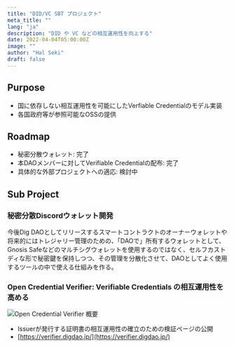 ```yaml
---
title: "DID/VC SBT プロジェクト"
meta_title: ""
lang: "ja"
description: "DID や VC などの相互運用性を向上する"
date: 2022-04-04T05:00:00Z
image: ""
author: "Hal Seki"
draft: false
---
```


## Purpose

- 国に依存しない相互運用性を可能にしたVerfiable Credentialのモデル実装
- 各国政府等が参照可能なOSSの提供

## Roadmap

- 秘密分散ウォレット: 完了
- 本DAOメンバーに対してVerifiable Credentialの配布: 完了
- 具体的な外部プロジェクトへの適応: 検討中

## Sub Project

### 秘密分散Discordウォレット開発

今後Dig DAOとしてリリースするスマートコントラクトのオーナーウォレットや将来的にはトレジャリー管理のための、「DAOで」所有するウォレットとして、Gnosis Safeなどのマルチシグウォレットを使用するのではなく、セルフカストディな形で秘密鍵を保持しつつ、その管理を分散化させて、DAOとしてよく使用するツールの中で使える仕組みを作る。

### Open Credential Verifier: Verifiable Credentials の相互運用性を高める

![Open Credential Verifier 概要](/images/open-verifier-image.jpg)

- Issuerが発行する証明書の相互運用性の確立のための検証ページの公開
- [https://verifier.digdao.jp/](https://verifier.digdao.jp/)
